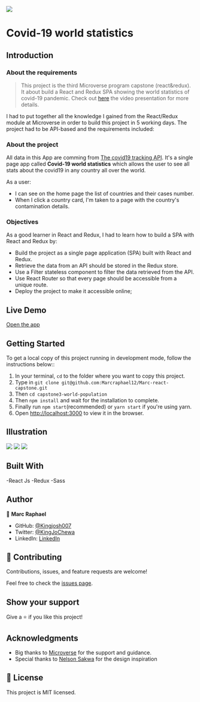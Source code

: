 ![](https://img.shields.io/badge/Microverse-blueviolet)

# Covid-19 world statistics

## Introduction

### About the requirements

> This project is the third Microverse program capstone (react&redux). It about build a React and Redux SPA showing the world statistics of covid-19 pandemic. Check out [here]() the video presentation for more details.

I had to put together all the knowledge I gained from the React/Redux module at Microverse in order to build this project in 5 working days. The project had to be API-based and the requirements included: 



### About the project

All data in this App are comming from [The covid19 tracking API](`https://api.covid19tracking.narrativa.com/api/).
It's a single page app called **Covid-19 world statistics** which allows the user to see all stats about the covid19 in any country all over the world.

As a user:
- I can see on the home page the list of countries and their cases number.
- When I click a country card, I'm taken to a page with the country's contamination details.

### Objectives
As a good learner in React and Redux, I had to learn how to build a SPA with React and Redux by:

- Build the project as a single page application (SPA) built with React and Redux.
- Retrieve the data from an API should be stored in the Redux store.
- Use a Filter stateless component to filter the data retrieved from the API.
- Use React Router so that every page should be accessible from a unique route.
- Deploy the project to make it accessible online;


## Live Demo

[Open the app]() 

## Getting Started

To get a local copy of this project running in development mode, follow the instructions below:: 

1. In your terminal, `cd` to the folder where you want to copy this project.
2. Type in `git clone git@github.com:Marcraphael12/Marc-react-capstone.git`
3. Then `cd capstone3-world-population`
4. Then `npm install` and wait for the installation to complete.
5. Finally run `npm start`(recommended) or `yarn start` if you're using yarn.
6. Open [http://localhost:3000](http://localhost:3000) to view it in the browser.


## Illustration

![](screenshots/app_screenshot.png)
![](screenshots/app_screenshot1.png)
![](screenshots/app_screenshot2.png)

## Built With
-React Js
-Redux
-Sass

## Author

👤 **Marc Raphael**

- GitHub: [@Kingjosh007](https://github.com/Marcraphael12)
- Twitter: [@KingJoChewa](https://twitter.com/MarcRaphael20)
- LinkedIn: [LinkedIn](https://www.linkedin.com/in/essogo-raphael/)


## 🤝 Contributing

Contributions, issues, and feature requests are welcome!

Feel free to check the [issues page](../../issues/).

## Show your support

Give a ⭐️ if you like this project!

## Acknowledgments

- Big thanks to [Microverse](https://www.microverse.org/) for the support and guidance.
- Special thanks to [Nelson Sakwa](https://www.behance.net/sakwadesignstudio) for the design inspiration

## 📝 License

This project is MIT licensed.
